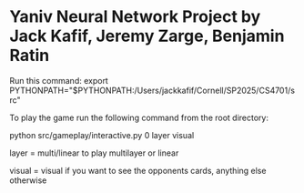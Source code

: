 # Yaniv Neural Network Project by Jack Kafif, Jeremy Zarge, Benjamin Ratin

Run this command: 
export PYTHONPATH="$PYTHONPATH:/Users/jackkafif/Cornell/SP2025/CS4701/src"

To play the game run the following command from the root directory:


python src/gameplay/interactive.py 0 layer visual


layer = multi/linear to play multilayer or linear


visual = visual if you want to see the opponents cards, anything else otherwise